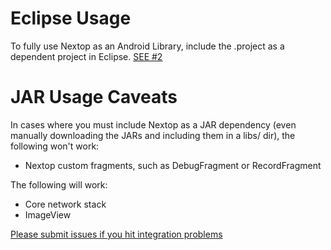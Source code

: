 # Eclipse Usage

To fully use Nextop as an Android Library, include the .project as a dependent
project in Eclipse. [SEE #2](https://github.com/nextopio/nextop-client/issues/2)

# JAR Usage Caveats

In cases where you must include Nextop as a JAR dependency (even
manually downloading the JARs and including them in a libs/ dir),
the following won't work:

- Nextop custom fragments, such as DebugFragment or RecordFragment

The following will work:

- Core network stack
- ImageView

[Please submit issues if you hit integration problems](https://github.com/nextopio/nextop-client/issues)

